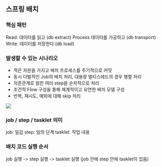 ## 스프링 배치

### 핵심 패턴
Read: 데이터를 읽고 (db extract)
Process 데이터를 가공하고 (db transport)
Write: 데이터를 저장한다 (db load)

### 발생할 수 있는 시나리오
- 적은 자원을 가지고 배치 프로세스를 주기적으로 커밋
- 동시 다발적인 Job의 배치 처리, 대용량 멀티스레드의 경우 병렬 처리
- 의존관계로 얽힌 여러 step을 순차적으로 처리
- 조건적 Flow 구성을 통해 체계적이고 유연한 배치 모델 구성
- 반복, 재시도, 예외에 대해 skip 처리

<img src="https://user-images.githubusercontent.com/104713339/205638093-c35a558f-7334-4724-b05b-ea2d99df3854.png">


### job / step / tasklet 의미
job: 일감
step: 일의 단계
tasklet: 작업 내용

### 배치 코드 실행 순서
job 실행 -> step 실행 -> tasklet 실행 (job 안에 step 안에 tasklet이 있음)
